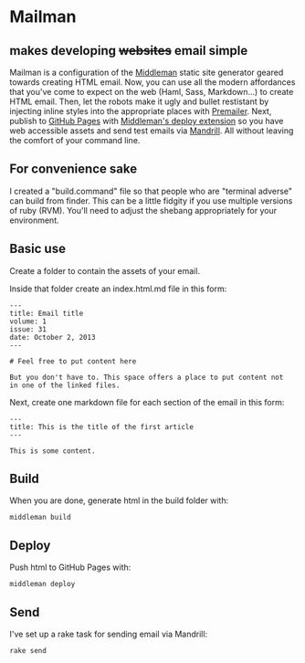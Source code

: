 # Mailman

## makes developing ~~websites~~ email simple

Mailman is a configuration of the [Middleman](http://middlemanapp.com/) static site generator geared towards creating HTML email. Now, you can use all the modern affordances that you've come to expect on the web (Haml, Sass, Markdown...) to create HTML email. Then, let the robots make it ugly and bullet restistant by injecting inline styles into the appropriate places with [Premailer](http://premailer.dialect.ca/). Next, publish to [GitHub Pages](http://pages.github.com/) with [Middleman's deploy extension](https://github.com/tvaughan/middleman-deploy) so you have web accessible assets and send test emails via [Mandrill](http://mandrill.com/). All without leaving the comfort of your command line.

## For convenience sake

I created a "build.command" file so that people who are "terminal adverse" can build from finder. This can be a little fidgity if you use multiple versions of ruby (RVM). You'll need to adjust the shebang appropriately for your environment.

## Basic use

Create a folder to contain the assets of your email. 

Inside that folder create an index.html.md file in this form:

```
---
title: Email title
volume: 1
issue: 31
date: October 2, 2013
---

# Feel free to put content here

But you don't have to. This space offers a place to put content not
in one of the linked files.
```
Next, create one markdown file for each section of the email in this
form:

```
---
title: This is the title of the first article
---

This is some content.
```

## Build

When you are done, generate html in the build folder with:

```
middleman build

``` 
## Deploy

Push html to GitHub Pages with:

```
middleman deploy
```

## Send

I've set up a rake task for sending email via Mandrill:

```
rake send
```
